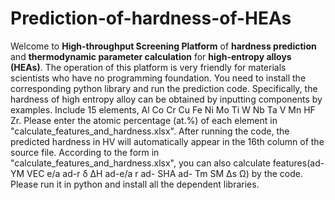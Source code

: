 # Prediction-of-hardness-of-HEAs
Welcome to **High-throughput Screening Platform** of **hardness prediction** and **thermodynamic parameter calculation** for **high-entropy alloys (HEAs)**. 
The operation of this platform is very friendly for materials scientists who have no programming foundation. 
You need to install the corresponding python library and run the prediction code. 
Specifically, the hardness of high entropy alloy can be obtained by inputting components by examples. Include 15 elements, Al Co Cr Cu Fe Ni Mo Ti W Nb Ta V Mn HF Zr.
Please enter the atomic percentage (at.%) of each element in "calculate_features_and_hardness.xlsx". 
After running the code, the predicted hardness in HV will automatically appear in the 16th column of the source file.
According to the form in "calculate_features_and_hardness.xlsx", you can also calculate features(ad-YM	VEC	e/a	ad-r	δ	ΔH	ad-e/a	r	ad- SHA	ad- Tm	SM	Δs	Ω) by the code.
Please run it in python and install all the dependent libraries.
